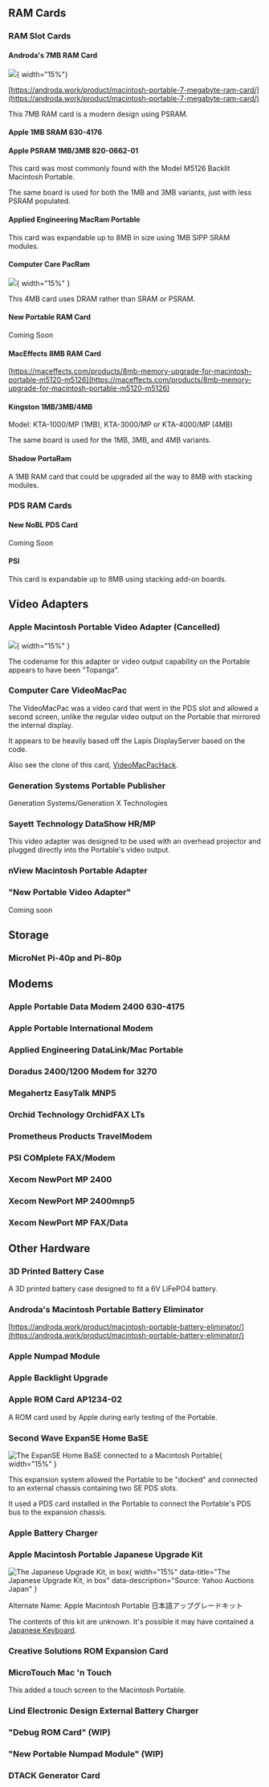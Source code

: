 ## RAM Cards
### RAM Slot Cards

#### Androda's 7MB RAM Card
![](media/androda7MB.jpg){ width="15%"}

[https://androda.work/product/macintosh-portable-7-megabyte-ram-card/](https://androda.work/product/macintosh-portable-7-megabyte-ram-card/)

This 7MB RAM card is a modern design using PSRAM.

#### Apple 1MB SRAM 630-4176

#### Apple PSRAM 1MB/3MB 820-0662-01

This card was most commonly found with the Model M5126 Backlit Macintosh Portable.

The same board is used for both the 1MB and 3MB variants, just with less PSRAM populated.

#### Applied Engineering MacRam Portable

This card was expandable up to 8MB in size using 1MB SIPP SRAM modules.

#### Computer Care PacRam
![](media/pacram.jpg){ width="15%" }

This 4MB card uses DRAM rather than SRAM or PSRAM.

#### New Portable RAM Card

Coming Soon

#### MacEffects 8MB RAM Card

[https://maceffects.com/products/8mb-memory-upgrade-for-macintosh-portable-m5120-m5126](https://maceffects.com/products/8mb-memory-upgrade-for-macintosh-portable-m5120-m5126)

#### Kingston 1MB/3MB/4MB

Model: KTA-1000/MP (1MB), KTA-3000/MP or KTA-4000/MP (4MB)

The same board is used for the 1MB, 3MB, and 4MB variants.

#### Shadow PortaRam

A 1MB RAM card that could be upgraded all the way to 8MB with stacking modules.

### PDS RAM Cards

#### New NoBL PDS Card

Coming Soon

#### PSI

This card is expandable up to 8MB using stacking add-on boards.

## Video Adapters

### Apple Macintosh Portable Video Adapter (Cancelled)

![](media/topanga.jpg){ width="15%" }

The codename for this adapter or video output capability on the Portable appears to have been "Topanga".

### Computer Care VideoMacPac
The VideoMacPac was a video card that went in the PDS slot and allowed a second screen, unlike the regular video output on the Portable that mirrored the internal display.

It appears to be heavily based off the Lapis DisplayServer based on the code.

Also see the clone of this card, [VideoMacPacHack](https://github.com/apmcpherson/VideoMacPacHack/).

### Generation Systems Portable Publisher
Generation Systems/Generation X Technologies

### Sayett Technology DataShow HR/MP
This video adapter was designed to be used with an overhead projector and plugged directly into the Portable's video output.

### nView Macintosh Portable Adapter

### "New Portable Video Adapter"
Coming soon

## Storage

### MicroNet Pi-40p and Pi-80p

## Modems

### Apple Portable Data Modem 2400 630-4175

### Apple Portable International Modem

### Applied Engineering DataLink/Mac Portable

### Doradus 2400/1200 Modem for 3270

### Megahertz EasyTalk MNP5

### Orchid Technology OrchidFAX LTs

### Prometheus Products TravelModem

### PSI COMplete FAX/Modem

### Xecom NewPort MP 2400

### Xecom NewPort MP 2400mnp5

### Xecom NewPort MP FAX/Data

## Other Hardware

### 3D Printed Battery Case

A 3D printed battery case designed to fit a 6V LiFePO4 battery.

### Androda's Macintosh Portable Battery Eliminator

[https://androda.work/product/macintosh-portable-battery-eliminator/](https://androda.work/product/macintosh-portable-battery-eliminator/)

### Apple Numpad Module

### Apple Backlight Upgrade

### Apple ROM Card AP1234-02

A ROM card used by Apple during early testing of the Portable.

### Second Wave ExpanSE Home BaSE
![The ExpanSE Home BaSE connected to a Macintosh Portable](media/expanse_homebase.jpg){ width="15%" }

This expansion system allowed the Portable to be "docked" and connected to an external chassis containing two SE PDS slots.

It used a PDS card installed in the Portable to connect the Portable's PDS bus to the expansion chassis.

### Apple Battery Charger

### Apple Macintosh Portable Japanese Upgrade Kit

![The Japanese Upgrade Kit, in box](media/jpnupgrade.jpg){ width="15%" data-title="The Japanese Upgrade Kit, in box" data-description="Source: Yahoo Auctions Japan" }

Alternate Name: Apple Macintosh Portable 日本語アップグレードキット

The contents of this kit are unknown. It's possible it may have contained a [Japanese Keyboard](Components.md#macintosh-portable-japanese-keyboard).

### Creative Solutions ROM Expansion Card

### MicroTouch Mac 'n Touch
This added a touch screen to the Macintosh Portable.

### Lind Electronic Design External Battery Charger

### "Debug ROM Card" (WIP)

### "New Portable Numpad Module" (WIP)

### DTACK Generator Card
